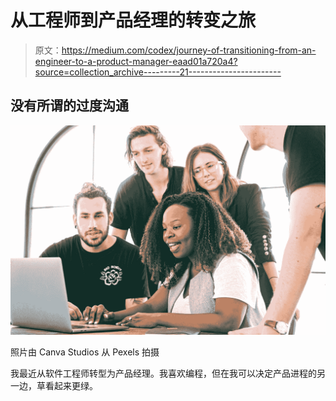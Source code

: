 # 从工程师到产品经理的转变之旅

> 原文：<https://medium.com/codex/journey-of-transitioning-from-an-engineer-to-a-product-manager-eaad01a720a4?source=collection_archive---------21----------------------->

## 没有所谓的过度沟通

![](img/f581ce5bf3b47f25ceb1d98236f50271.png)

照片由 Canva Studios 从 Pexels 拍摄

我最近从软件工程师转型为产品经理。我喜欢编程，但在我可以决定产品进程的另一边，草看起来更绿。